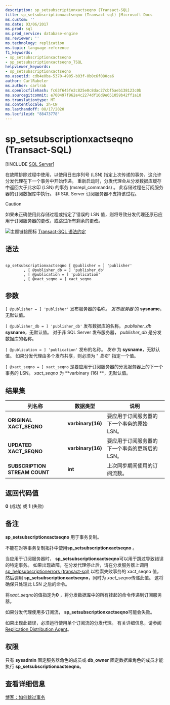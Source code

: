 ```yaml
---
description: sp_setsubscriptionxactseqno (Transact-SQL)
title: sp_setsubscriptionxactseqno (Transact-sql) |Microsoft Docs
ms.custom: ''
ms.date: 03/06/2017
ms.prod: sql
ms.prod_service: database-engine
ms.reviewer: ''
ms.technology: replication
ms.topic: language-reference
f1_keywords:
- sp_setsubscriptionxactseqno
- sp_setsubscriptionxactseqno_TSQL
helpviewer_keywords:
- sp_setsubscriptionxactseqno
ms.assetid: cdb4e0ba-5370-4905-b03f-0b0c6f080ca6
author: CarlRabeler
ms.author: carlrab
ms.openlocfilehash: fc63f645fe2c825e0c8dac27cbf5aeb138123c0b
ms.sourcegitcommit: e700497f962e4c2274df16d9e651059b42ff1a10
ms.translationtype: MT
ms.contentlocale: zh-CN
ms.lasthandoff: 08/17/2020
ms.locfileid: "88473778"
---
```

# <a name="sp_setsubscriptionxactseqno-transact-sql"></a>sp_setsubscriptionxactseqno (Transact-SQL)
[!INCLUDE [SQL Server](../../includes/applies-to-version/sqlserver.md)]

  在故障排除过程中使用，以使用日志序列号 (LSN) 指定上次传递的事务，这允许分发代理在下一个事务中开始传递。 重新启动时，分发代理会从分发数据库缓存中返回大于此水印 (LSN) 的事务 (msrepl_commands) 。 此存储过程在订阅服务器的订阅数据库中执行。 非 SQL Server 订阅服务器不支持该过程。  
  
> [!CAUTION]  
>  如果未正确使用此存储过程或指定了错误的 LSN 值，则将导致分发代理还原已应用于订阅服务器的更改，或跳过所有剩余的更改。  
  
 ![主题链接图标](../../database-engine/configure-windows/media/topic-link.gif "“主题链接”图标") [Transact-SQL 语法约定](../../t-sql/language-elements/transact-sql-syntax-conventions-transact-sql.md)  
  
## <a name="syntax"></a>语法  
  
```  
  
sp_setsubscriptionxactseqno [ @publisher = ] 'publisher'  
        , [ @publisher_db = ] 'publisher_db'  
        , [ @publication = ] 'publication'  
        , [ @xact_seqno = ] xact_seqno   
```  
  
## <a name="arguments"></a>参数  
`[ @publisher = ] 'publisher'` 发布服务器的名称。 *发布服务器* 的 **sysname**，无默认值。  
  
`[ @publisher_db = ] 'publisher_db'` 发布数据库的名称。 *publisher_db* **sysname**，无默认值。 对于非 SQL Server 发布服务器， *publisher_db* 是分发数据库的名称。  
  
`[ @publication = ] 'publication'` 发布的名称。 *发布* 为 **sysname**，无默认值。 如果分发代理由多个发布共享，则必须为 " *发布*" 指定一个值。  
  
`[ @xact_seqno = ] xact_seqno` 是要应用于订阅服务器的分发服务器上的下一个事务的 LSN。 *xact_seqno* 为 **varbinary (16) **，无默认值。  
  
## <a name="result-set"></a>结果集  
  
|列名称|数据类型|说明|  
|-----------------|---------------|-----------------|  
|**ORIGINAL XACT_SEQNO**|**varbinary(16)**|要应用于订阅服务器的下一个事务的原始 LSN。|  
|**UPDATED XACT_SEQNO**|**varbinary(16)**|要应用于订阅服务器的下一个事务的更新后的 LSN。|  
|**SUBSCRIPTION STREAM COUNT**|**int**|上次同步期间使用的订阅流数。|  
  
## <a name="return-code-values"></a>返回代码值  
 **0** (成功) 或 **1** (失败)   
  
## <a name="remarks"></a>备注  
 **sp_setsubscriptionxactseqno** 用于事务复制。  
  
 不能在对等事务复制拓扑中使用**sp_setsubscriptionxactseqno** 。  
  
 当应用于订阅服务器时， **sp_setsubscriptionxactseqno**可以用于跳过导致错误的特定事务。 如果出现故障，在分发代理停止后，请在分发服务器上调用 [sp_helpsubscriptionerrors &#40;transact-sql&#41;](../../relational-databases/system-stored-procedures/sp-helpsubscriptionerrors-transact-sql.md) 以检索失败事务的 xact_seqno 值，然后调用 **sp_setsubscriptionxactseqno**，同时为 *xact_seqno*传递此值。 这将确保只处理此 LSN 之后的命令。  
  
 将*xact_seqno*的值指定为**0** ，将分发数据库中的所有挂起的命令传递到订阅服务器。  
  
 如果分发代理使用多订阅流， **sp_setsubscriptionxactseqno**可能会失败。  
  
 如果出现此错误，必须运行使用单个订阅流的分发代理。 有关详细信息，请参阅 [Replication Distribution Agent](../../relational-databases/replication/agents/replication-distribution-agent.md)。  
  
## <a name="permissions"></a>权限  
 只有 **sysadmin** 固定服务器角色的成员或 **db_owner** 固定数据库角色的成员才能执行 **sp_setsubscriptionxactseqno**。  
  
## <a name="see-more"></a>查看详细信息

[博客：如何跳过事务](https://repltalk.com/2019/05/28/how-to-skip-a-transaction/)  
